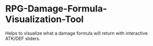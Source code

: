 # RPG-Damage-Formula-Visualization-Tool
Helps to visualize what a damage formula will return with interactive ATK/DEF sliders.
